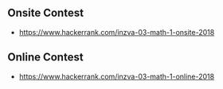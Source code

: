 Onsite Contest	
--------------	
* https://www.hackerrank.com/inzva-03-math-1-onsite-2018

Online Contest
--------------
* https://www.hackerrank.com/inzva-03-math-1-online-2018
